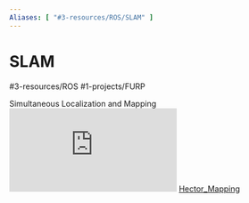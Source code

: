 ```yaml
---
Aliases: [ "#3-resources/ROS/SLAM" ]
---
```

# SLAM
#3-resources/ROS #1-projects/FURP

Simultaneous Localization and Mapping
![Pasted image 20240625153031.png](https://github.com/FURP-2023-2024/Zaihong_Weekly_Log/blob/main/Notes/Pasted%20image%2020240625153031.png.md)
[Hector_Mapping](https://github.com/FURP-2023-2024/Zaihong_Weekly_Log/blob/main/Notes/Hector_Mapping.md)